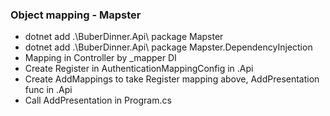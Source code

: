 ### Object mapping - Mapster

- dotnet add .\BuberDinner.Api\ package Mapster
- dotnet add .\BuberDinner.Api\ package Mapster.DependencyInjection
- Mapping in Controller by \_mapper DI
- Create Register in AuthenticationMappingConfig in .Api
- Create AddMappings to take Register mapping above, AddPresentation func in .Api
- Call AddPresentation in Program.cs
